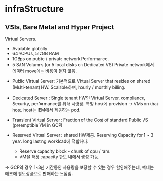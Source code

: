 # infraStructure

## VSIs, Bare Metal and Hyper Project

Virtual Servers.
- Available globally
- 64 vCPUs, 512GB RAM
- 1GBps on public / private network Performance.
- 5 SAN Volumns (or 5 local disks on Dedicated VS)
Private network에서 데이터 move에는 비용이 들지 않음.


* Public Virtual Server: 기본적으로 Virtual Server that resides on shared (Multi-tenant) HW. Scalable하며, hourly / monthly billing.

* Dedicated Server : Single tenant HW인 Virtual Server. compliance, Security, performance를 위해 사용함. 특정 host에 provision -> VMs on that host. host는 IBM에서 제공하는 pod.

* Transient Virtual Server : Fraction of the Cost of standard Public VS (preemptible VM in GCP)

* Reserved Virtual Server : shared HW제공. Reserving Capacity for 1 ~ 3 year. long lasting workload에 적합하다.
    - Reserve capacity block - chunk of cpu / ram.
    - VM을 해당 capacity 한도 내에서 생성 가능.

-> GCP의 경우 1~3년 기간동안 사용량을 보장할 수 있는 경우 할인해주는데, 얘네는 애초에 별도상품으로 판매하는 느낌임.

